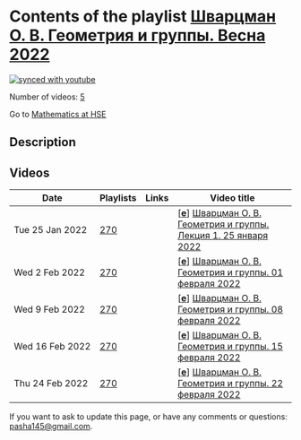 # Contents of the playlist [Шварцман О. В. Геометрия и группы.  Весна 2022](https://www.youtube.com/playlist?list=PLq3E5oubNNoCaraulOBJqmWHAB-vBIw6E)

[![synced with youtube](https://img.shields.io/github/last-commit/mathphysschool/mathphysschool.github.io/autoupdate1?label=synced%20with%20youtube)](https://github.com/mathphysschool/mathphysschool.github.io/commits/autoupdate1)

Number of videos: [5](#videos)

Go to [Mathematics at HSE](../README.md)

## Description



## Videos

|Date|Playlists|Links|Video title|
|---|---|---|---|
| Tue&nbsp;25&nbsp;Jan&nbsp;2022 | [270](../playlists/270 "Шварцман О. В. Геометрия и группы.  Весна 2022") |  | [[**e**](https://studio.youtube.com/video/ayvdgT-hF7U/edit "Edit")] [Шварцман О. В. Геометрия и группы. Лекция 1. 25 января 2022](https://www.youtube.com/watch?v=ayvdgT-hF7U&list=PLq3E5oubNNoCaraulOBJqmWHAB-vBIw6E) |
| Wed&nbsp;2&nbsp;Feb&nbsp;2022 | [270](../playlists/270 "Шварцман О. В. Геометрия и группы.  Весна 2022") |  | [[**e**](https://studio.youtube.com/video/C6fmk2aEtpY/edit "Edit")] [Шварцман О. В. Геометрия и группы. 01 февраля 2022](https://www.youtube.com/watch?v=C6fmk2aEtpY&list=PLq3E5oubNNoCaraulOBJqmWHAB-vBIw6E) |
| Wed&nbsp;9&nbsp;Feb&nbsp;2022 | [270](../playlists/270 "Шварцман О. В. Геометрия и группы.  Весна 2022") |  | [[**e**](https://studio.youtube.com/video/j1IoEnJSst4/edit "Edit")] [Шварцман О. В. Геометрия и группы. 08 февраля 2022](https://www.youtube.com/watch?v=j1IoEnJSst4&list=PLq3E5oubNNoCaraulOBJqmWHAB-vBIw6E) |
| Wed&nbsp;16&nbsp;Feb&nbsp;2022 | [270](../playlists/270 "Шварцман О. В. Геометрия и группы.  Весна 2022") |  | [[**e**](https://studio.youtube.com/video/0mpYHmEiVCs/edit "Edit")] [Шварцман О. В. Геометрия и группы. 15 февраля 2022](https://www.youtube.com/watch?v=0mpYHmEiVCs&list=PLq3E5oubNNoCaraulOBJqmWHAB-vBIw6E) |
| Thu&nbsp;24&nbsp;Feb&nbsp;2022 | [270](../playlists/270 "Шварцман О. В. Геометрия и группы.  Весна 2022") |  | [[**e**](https://studio.youtube.com/video/HuerTw9_8ms/edit "Edit")] [Шварцман О. В. Геометрия и группы. 22 февраля 2022](https://www.youtube.com/watch?v=HuerTw9_8ms&list=PLq3E5oubNNoCaraulOBJqmWHAB-vBIw6E) |


 If you want to ask to update this page, or have any comments or questions: <pasha145@gmail.com>.